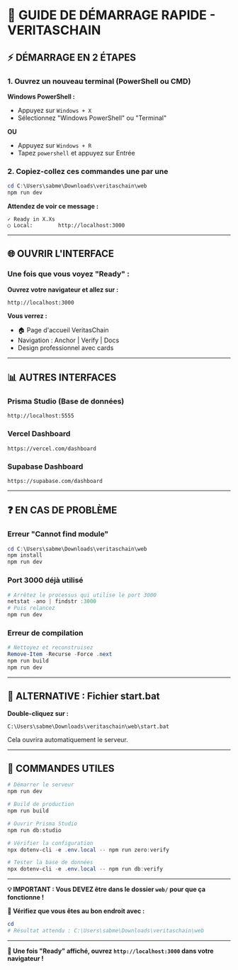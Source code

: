 # 🚀 GUIDE DE DÉMARRAGE RAPIDE - VERITASCHAIN

## ⚡ **DÉMARRAGE EN 2 ÉTAPES**

### **1. Ouvrez un nouveau terminal (PowerShell ou CMD)**

**Windows PowerShell :**
- Appuyez sur `Windows + X`
- Sélectionnez "Windows PowerShell" ou "Terminal"

**OU**

- Appuyez sur `Windows + R`
- Tapez `powershell` et appuyez sur Entrée

### **2. Copiez-collez ces commandes une par une**

```powershell
cd C:\Users\sabme\Downloads\veritaschain\web
npm run dev
```

**Attendez de voir ce message :**
```
✓ Ready in X.Xs
○ Local:        http://localhost:3000
```

---

## 🌐 **OUVRIR L'INTERFACE**

### **Une fois que vous voyez "Ready" :**

**Ouvrez votre navigateur et allez sur :**
```
http://localhost:3000
```

**Vous verrez :**
- 🏠 Page d'accueil VeritasChain
- Navigation : Anchor | Verify | Docs
- Design professionnel avec cards

---

## 📊 **AUTRES INTERFACES**

### **Prisma Studio (Base de données)**
```
http://localhost:5555
```

### **Vercel Dashboard**
```
https://vercel.com/dashboard
```

### **Supabase Dashboard**
```
https://supabase.com/dashboard
```

---

## ❓ **EN CAS DE PROBLÈME**

### **Erreur "Cannot find module"**
```powershell
cd C:\Users\sabme\Downloads\veritaschain\web
npm install
npm run dev
```

### **Port 3000 déjà utilisé**
```powershell
# Arrêtez le processus qui utilise le port 3000
netstat -ano | findstr :3000
# Puis relancez
npm run dev
```

### **Erreur de compilation**
```powershell
# Nettoyez et reconstruisez
Remove-Item -Recurse -Force .next
npm run build
npm run dev
```

---

## 🎯 **ALTERNATIVE : Fichier start.bat**

**Double-cliquez sur :**
```
C:\Users\sabme\Downloads\veritaschain\web\start.bat
```

Cela ouvrira automatiquement le serveur.

---

## 📖 **COMMANDES UTILES**

```powershell
# Démarrer le serveur
npm run dev

# Build de production
npm run build

# Ouvrir Prisma Studio
npm run db:studio

# Vérifier la configuration
npx dotenv-cli -e .env.local -- npm run zero:verify

# Tester la base de données
npx dotenv-cli -e .env.local -- npm run db:verify
```

---

**💡 IMPORTANT : Vous DEVEZ être dans le dossier `web/` pour que ça fonctionne !**

**📍 Vérifiez que vous êtes au bon endroit avec :**
```powershell
cd
# Résultat attendu : C:\Users\sabme\Downloads\veritaschain\web
```

---

**🎊 Une fois "Ready" affiché, ouvrez `http://localhost:3000` dans votre navigateur !**
